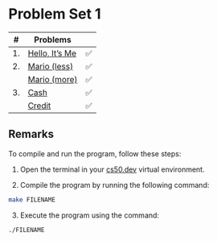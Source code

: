 # Problem Set 1

| #  | Problems                                                             |                    |
|----|----------------------------------------------------------------------|:------------------:|
| 1. | [Hello, It’s Me](https://cs50.harvard.edu/x/2024/psets/1/me/)        | :white_check_mark: |
| 2. | [Mario (less)](https://cs50.harvard.edu/x/2024/psets/1/mario/less/)  | :white_check_mark: |
|    | [Mario (more)](https://cs50.harvard.edu/x/2024/psets/1/mario/more/)  | :white_check_mark: |
| 3. | [Cash](https://cs50.harvard.edu/x/2024/psets/1/cash/)                | :white_check_mark: |
|    | [Credit](https://cs50.harvard.edu/x/2024/psets/1/credit/)            | :white_check_mark: |


## Remarks

To compile and run the program, follow these steps:

1. Open the terminal in your [cs50.dev](https://cs50.dev/) virtual environment.

2. Compile the program by running the following command:
```bash
make FILENAME
```

3. Execute the program using the command:
```bash
./FILENAME
```
